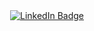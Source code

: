 
<div id="badges" align="center">
  <a href="https://ru.linkedin.com/in/danil-khen-567b55182">
    <img src="https://img.shields.io/badge/LinkedIn-blue?style=for-the-badge&logo=linkedin&logoColor=white" alt="LinkedIn Badge"/>
  </a>
</div>






